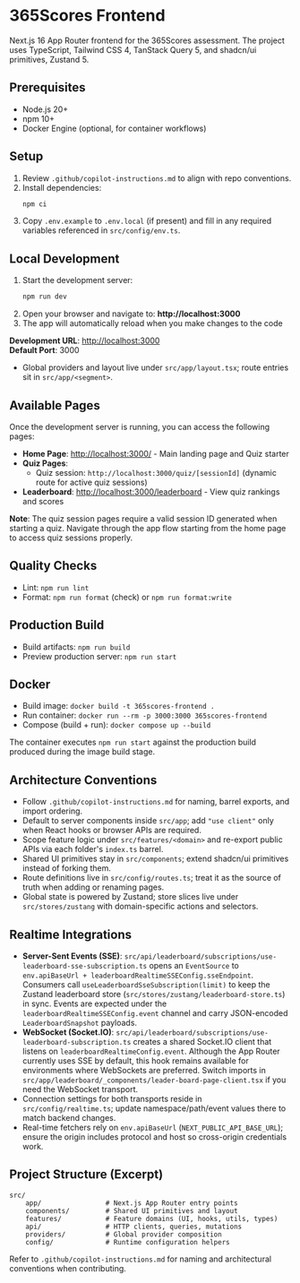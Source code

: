 # 365Scores Frontend

Next.js 16 App Router frontend for the 365Scores assessment. The project uses TypeScript, Tailwind CSS 4, TanStack Query 5, and shadcn/ui primitives, Zustand 5.

## Prerequisites

- Node.js 20+
- npm 10+
- Docker Engine (optional, for container workflows)

## Setup

1. Review `.github/copilot-instructions.md` to align with repo conventions.
2. Install dependencies:
   ```bash
   npm ci
   ```
3. Copy `.env.example` to `.env.local` (if present) and fill in any required variables referenced in `src/config/env.ts`.

## Local Development

1. Start the development server:
   ```bash
   npm run dev
   ```
2. Open your browser and navigate to: **http://localhost:3000**
3. The app will automatically reload when you make changes to the code

**Development URL**: [http://localhost:3000](http://localhost:3000)  
**Default Port**: 3000

- Global providers and layout live under `src/app/layout.tsx`; route entries sit in `src/app/<segment>`.

## Available Pages

Once the development server is running, you can access the following pages:

- **Home Page**: [http://localhost:3000/](http://localhost:3000/) - Main landing page and Quiz starter
- **Quiz Pages**:
  - Quiz session: `http://localhost:3000/quiz/[sessionId]` (dynamic route for active quiz sessions)
- **Leaderboard**: [http://localhost:3000/leaderboard](http://localhost:3000/leaderboard) - View quiz rankings and scores

**Note**: The quiz session pages require a valid session ID generated when starting a quiz. Navigate through the app flow starting from the home page to access quiz sessions properly.

## Quality Checks

- Lint: `npm run lint`
- Format: `npm run format` (check) or `npm run format:write`

## Production Build

- Build artifacts: `npm run build`
- Preview production server: `npm run start`

## Docker

- Build image: `docker build -t 365scores-frontend .`
- Run container: `docker run --rm -p 3000:3000 365scores-frontend`
- Compose (build + run): `docker compose up --build`

The container executes `npm run start` against the production build produced during the image build stage.

## Architecture Conventions

- Follow `.github/copilot-instructions.md` for naming, barrel exports, and import ordering.
- Default to server components inside `src/app`; add `"use client"` only when React hooks or browser APIs are required.
- Scope feature logic under `src/features/<domain>` and re-export public APIs via each folder's `index.ts` barrel.
- Shared UI primitives stay in `src/components`; extend shadcn/ui primitives instead of forking them.
- Route definitions live in `src/config/routes.ts`; treat it as the source of truth when adding or renaming pages.
- Global state is powered by Zustand; store slices live under `src/stores/zustang` with domain-specific actions and selectors.

## Realtime Integrations

- **Server-Sent Events (SSE)**: `src/api/leaderboard/subscriptions/use-leaderboard-sse-subscription.ts` opens an `EventSource` to `env.apiBaseUrl + leaderboardRealtimeSSEConfig.sseEndpoint`. Consumers call `useLeaderboardSseSubscription(limit)` to keep the Zustand leaderboard store (`src/stores/zustang/leaderboard-store.ts`) in sync. Events are expected under the `leaderboardRealtimeSSEConfig.event` channel and carry JSON-encoded `LeaderboardSnapshot` payloads.
- **WebSocket (Socket.IO)**: `src/api/leaderboard/subscriptions/use-leaderboard-subscription.ts` creates a shared Socket.IO client that listens on `leaderboardRealtimeConfig.event`. Although the App Router currently uses SSE by default, this hook remains available for environments where WebSockets are preferred. Switch imports in `src/app/leaderboard/_components/leader-board-page-client.tsx` if you need the WebSocket transport.
- Connection settings for both transports reside in `src/config/realtime.ts`; update namespace/path/event values there to match backend changes.
- Real-time fetchers rely on `env.apiBaseUrl` (`NEXT_PUBLIC_API_BASE_URL`); ensure the origin includes protocol and host so cross-origin credentials work.

## Project Structure (Excerpt)

```
src/
	app/                # Next.js App Router entry points
	components/         # Shared UI primitives and layout
	features/           # Feature domains (UI, hooks, utils, types)
	api/                # HTTP clients, queries, mutations
	providers/          # Global provider composition
	config/             # Runtime configuration helpers
```

Refer to `.github/copilot-instructions.md` for naming and architectural conventions when contributing.
